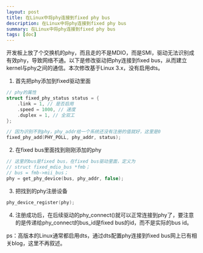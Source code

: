 ```yaml
---
layout: post
title: 在Linux中将phy连接到fixed phy bus
description: 在Linux中将phy连接到fixed phy bus
summary: 在Linux中将phy连接到fixed phy bus
tags: [doc]
---
```



开发板上放了个交换机的phy，而且走的不是MDIO，而是SMI，驱动无法识别成有效phy，导致网络不通。以下是修改驱动把phy连接到fixed bus，从而建立kernel与phy之间的通信。本次修改基于Linux 3.x，没有启用dts。

1. 首先把phy添加到fixed驱动里面

```C
// phy的属性
struct fixed_phy_status status = {
	.link = 1, // 是否启用
	.speed = 1000, // 速度
	.duplex = 1, // 全双工
};

// 因为识别不到phy，phy_addr给一个系统还没有注册的值就好，这里是0
fixed_phy_add(PHY_POLL, phy_addr, status);
```

2. 在fixed bus里面找到刚刚添加的phy

```C
// 这里的bus是fixed bus，在fixed bus驱动里面，定义为
// struct fixed_mdio_bus *fmb；
// bus = fmb->mii_bus；
phy = get_phy_device(bus, phy_addr, false);
```

3. 把找到的phy注册设备

```C
phy_device_register(phy);
```

4. 注册成功后，在后续驱动的phy_connect()就可以正常连接到phy了，要注意的是传递给phy_connect的bus_id是fixed bus的id，而不是实际的bus id。

ps：高版本的Linux通常都启用dts，通过dts配置phy连接到fixed bus网上已有相关blog，这里不再叙述。
